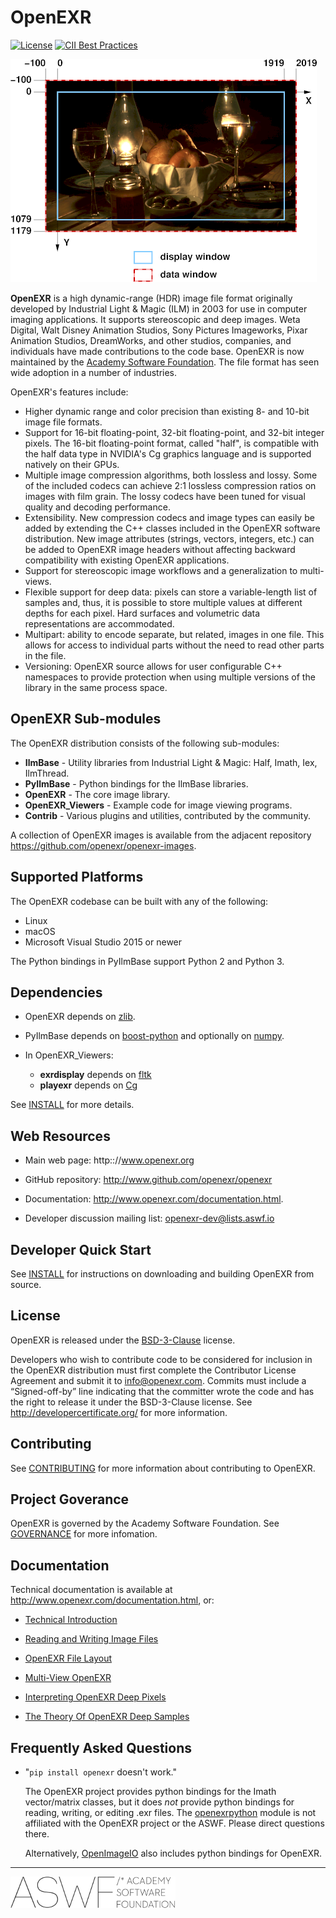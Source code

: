 # OpenEXR

[![License](https://img.shields.io/badge/License-BSD%203%20Clause-blue.svg)](LICENSE.md)
[![CII Best Practices](https://bestpractices.coreinfrastructure.org/projects/2799/badge)](https://bestpractices.coreinfrastructure.org/projects/2799)

![openexr](/OpenEXR/doc/images/windowExample1.png)

**OpenEXR** is a high dynamic-range (HDR) image file format originally
developed by Industrial Light & Magic (ILM) in 2003 for use in
computer imaging applications. It supports stereoscopic and deep
images.  Weta Digital, Walt Disney Animation Studios, Sony Pictures
Imageworks, Pixar Animation Studios, DreamWorks, and other studios,
companies, and individuals have made contributions to the code
base. OpenEXR is now maintained by the [Academy Software
Foundation](https://www.aswf.io). The file format has seen wide
adoption in a number of industries.

OpenEXR's features include:

* Higher dynamic range and color precision than existing 8- and 10-bit
  image file formats.
* Support for 16-bit floating-point, 32-bit floating-point, and
  32-bit integer pixels. The 16-bit floating-point format, called "half",
  is compatible with the half data type in NVIDIA's Cg graphics language
  and is supported natively on their GPUs.
* Multiple image compression algorithms, both lossless and lossy. Some of
  the included codecs can achieve 2:1 lossless compression ratios on images
  with film grain.  The lossy codecs have been tuned for visual quality and
  decoding performance.
* Extensibility. New compression codecs and image types can easily be added
  by extending the C++ classes included in the OpenEXR software distribution.
  New image attributes (strings, vectors, integers, etc.) can be added to
  OpenEXR image headers without affecting backward compatibility with
  existing OpenEXR applications. 
* Support for stereoscopic image workflows and a generalization
  to multi-views.
* Flexible support for deep data: pixels can store a variable-length list
  of samples and, thus, it is possible to store multiple values at different
  depths for each pixel. Hard surfaces and volumetric data representations
  are accommodated.
* Multipart: ability to encode separate, but related, images in one file.
  This allows for access to individual parts without the need to read other
  parts in the file.
* Versioning: OpenEXR source allows for user configurable C++
  namespaces to provide protection when using multiple versions of the
  library in the same process space.

## OpenEXR Sub-modules

The OpenEXR distribution consists of the following sub-modules:

* **IlmBase** - Utility libraries from Industrial Light & Magic: Half, Imath, Iex, IlmThread.
* **PyIlmBase** - Python bindings for the IlmBase libraries.
* **OpenEXR** - The core image library.
* **OpenEXR_Viewers** - Example code for image viewing programs.
* **Contrib** - Various plugins and utilities, contributed by the community.
    
A collection of OpenEXR images is available from the adjacent repository
https://github.com/openexr/openexr-images.

## Supported Platforms

The OpenEXR codebase can be built with any of the following:

* Linux
* macOS
* Microsoft Visual Studio 2015 or newer

The Python bindings in PyIlmBase support Python 2 and Python 3.

## Dependencies

* OpenEXR depends on [zlib](https://zlib.net).

* PyIlmBase depends on [boost-python](https://github.com/boostorg/python) and
optionally on [numpy](http://www.numpy.org).

* In OpenEXR_Viewers:

  * **exrdisplay** depends on [fltk](http://www.fltk.org/index.php)
  * **playexr** depends on [Cg](https://developer.nvidia.com/cg-toolkit)

See [INSTALL](INSTALL.md) for more details.

## Web Resources

* Main web page: http:://www.openexr.org

* GitHub repository: http://www.github.com/openexr/openexr

* Documentation: http://www.openexr.com/documentation.html.

* Developer discussion mailing list: [openexr-dev@lists.aswf.io](https://lists.aswf.io/g/openexr-dev)

## Developer Quick Start

See [INSTALL](INSTALL.md) for instructions on downloading and building OpenEXR
from source.

## License

OpenEXR is released under the [BSD-3-Clause](LICENSE) license.
 
Developers who wish to contribute code to be considered for inclusion
in the OpenEXR distribution must first complete the Contributor
License Agreement and submit it to info@openexr.com. Commits must
include a “Signed-off-by” line indicating that the committer wrote the
code and has the right to release it under the BSD-3-Clause
license. See http://developercertificate.org/ for more information.

## Contributing

See [CONTRIBUTING](CONTRIBUTING.md) for more information about
contributing to OpenEXR.

## Project Goverance

OpenEXR is governed by the Academy Software Foundation. See
[GOVERNANCE](GOVERNANCE.md) for more infomation.

## Documentation

Technical documentation is available at
http://www.openexr.com/documentation.html, or:

* [Technical Introduction](/OpenEXR/doc/TechnicalIntroduction.pdf)

* [Reading and Writing Image Files](/OpenEXR/doc/ReadingAndWritingImageFiles.pdf)

* [OpenEXR File Layout](/OpenEXR/doc/OpenEXRFileLayout.pdf)

* [Multi-View OpenEXR](/OpenEXR/doc/MultiViewOpenEXR.pdf)

* [Interpreting OpenEXR Deep Pixels](/OpenEXR/doc/InterpretingDeepPixels.pdf)

* [The Theory Of OpenEXR Deep Samples](/OpenEXR/doc/InterpretingDeepPixels.pdf)

## Frequently Asked Questions

* "``pip install openexr`` doesn't work."

  The OpenEXR project provides python bindings for the Imath
  vector/matrix classes, but it does *not* provide python bindings for
  reading, writing, or editing .exr files.  The
  [openexrpython](https://github.com/jamesbowman/openexrpython) module
  is not affiliated with the OpenEXR project or the ASWF. Please
  direct questions there.

  Alternatively,
  [OpenImageIO](https://sites.google.com/site/openimageio/home) also
  includes python bindings for OpenEXR.

---

![aswf](/ASWF/images/aswf.png)

